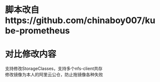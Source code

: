 # 脚本改自https://github.com/chinaboy007/kube-prometheus
# 对比修改内容
支持修改StorageClasses，支持多个nfs-client共存\
修改镜像为本人的阿里云公仓，防止拖镜像各种失败

